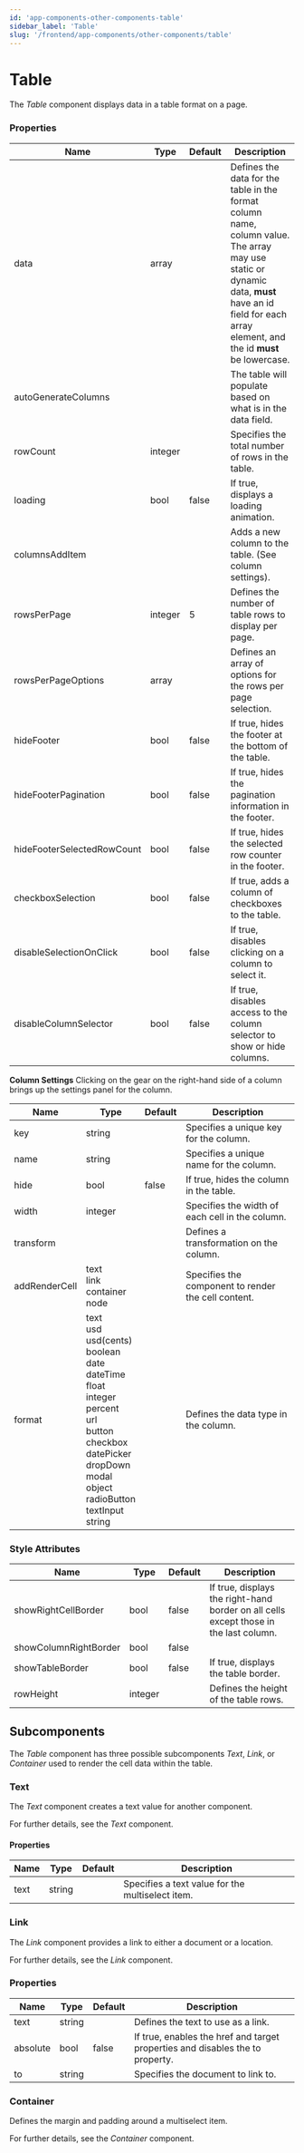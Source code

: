 ```yaml
---
id: 'app-components-other-components-table'
sidebar_label: 'Table'
slug: '/frontend/app-components/other-components/table'
---
```


# Table
The *Table* component displays data in a table format on a page.

### Properties
<table>
<thead>
<tr><th>Name</th><th>Type</th><th>Default</th><th>Description</th></tr>
</thead>
<tbody>
<tr><td>data</td><td>array</td><td></td><td>Defines the data for the table in the format column name, column value. The array may use static or dynamic data, <b>must</b> have an id field for each array element, and the id <b>must</b> be lowercase. </td></tr>
<tr><td>autoGenerateColumns</td><td></td><td></td><td>The table will populate based on what is in the data field.</td></tr>
<tr><td>rowCount</td><td>integer</td><td></td><td>Specifies the total number of rows in the table.</td></tr>
<tr><td>loading</td><td>bool</td><td>false</td><td>If true, displays a loading animation.</td></tr>
<tr><td>columnsAddItem</td><td></td><td></td><td>Adds a new column to the table. (See column settings).</td></tr>
<tr><td>rowsPerPage</td><td>integer</td><td>5</td><td>Defines the number of table rows to display per page.</td></tr>
<tr><td>rowsPerPageOptions</td><td>array</td><td></td><td>Defines an array of options for the rows per page selection.</td></tr>
<tr><td>hideFooter</td><td>bool</td><td>false</td><td>If true, hides the footer at the bottom of the table.</td></tr>
<tr><td>hideFooterPagination</td><td>bool</td><td>false</td><td>If true, hides the pagination information in the footer.</td></tr>
<tr><td>hideFooterSelectedRowCount</td><td>bool</td><td>false</td><td>If true, hides the selected row counter in the footer.</td></tr>
<tr><td>checkboxSelection</td><td>bool</td><td>false</td><td>If true, adds a column of checkboxes to the table.</td></tr>
<tr><td>disableSelectionOnClick</td><td>bool</td><td>false</td><td>If true, disables clicking on a column to select it.</td></tr>
<tr><td>disableColumnSelector</td><td>bool</td><td>false</td><td>If true, disables access to the column selector to show or hide columns.</td></tr>
</tbody>
</table> 

**Column Settings**
Clicking on the gear on the right-hand side of a column brings up the settings panel for the column.

<table>
<thead>
<tr><th>Name</th><th>Type</th><th>Default</th><th>Description</th></tr>
</thead>
<tbody>
<tr><td>key</td><td>string</td><td></td><td>Specifies a unique key for the column.</td></tr>
<tr><td>name</td><td>string</td><td></td><td>Specifies a unique name for the column.</td></tr>
<tr><td>hide</td><td>bool</td><td>false</td><td>If true, hides the column in the table.</td></tr>
<tr><td>width</td><td>integer</td><td></td><td>Specifies the width of each cell in the column.</td></tr>
<tr><td>transform</td><td></td><td></td><td>Defines a transformation on the column.</td></tr>
<tr><td>addRenderCell</td><td>text<br/>link<br/>container<br/>node</td><td></td><td>Specifies the component to render the cell content.</td></tr>
<tr><td>format</td><td>text<br/>usd<br/>usd(cents)<br/>boolean<br/>date<br/>dateTime<br/>float<br/>integer<br/>percent<br/>url<br/>button<br/>checkbox<br/>datePicker<br/>dropDown<br/>modal<br/>object<br/>radioButton<br/>textInput<br/>string</td><td></td><td>Defines the data type in the column.</td></tr>
</tbody>
</table>

### Style Attributes
<table>
<thead>
<tr><th>Name</th><th>Type</th><th>Default</th><th>Description</th></tr>
</thead>
<tbody>
<tr><td>showRightCellBorder</td><td>bool</td><td>false</td><td>If true, displays the right-hand border on all cells except those in the last column.</td></tr>
<tr><td>showColumnRightBorder</td><td>bool</td><td>false</td><td></td></tr>
<tr><td>showTableBorder</td><td>bool</td><td>false</td><td>If true, displays the table border.</td></tr>
<tr><td>rowHeight</td><td>integer</td><td></td><td>Defines the height of the table rows.</td></tr>
</tbody>
</table> 

## Subcomponents
The *Table* component has three possible subcomponents *Text*, *Link*,  or *Container* used to render the cell data within the table.

### Text
The *Text* component creates a text value for another component.

For further details, see the *Text* component.

#### Properties
<table>
<thead>
<tr><th>Name</th><th>Type</th><th>Default</th><th>Description</th></tr>
</thead>
<tbody>
<tr><td>text</td><td>string</td><td></td><td>Specifies a text value for the multiselect item.</td></tr>
</tbody>
</table> 

### Link
The *Link* component provides a link to either a document or a location.

For further details, see the *Link* component.

### Properties
<table>
<thead>
<tr><th>Name</th><th>Type</th><th>Default</th><th>Description</th></tr>
</thead>
<tbody>
<tr><td>text</td><td>string</td><td></td><td>Defines the text to use as a link.</td></tr>
<tr><td>absolute</td><td>bool</td><td>false</td><td>If true, enables the href and target properties and disables the to property.</td></tr>
<tr><td>to</td><td>string</td><td></td><td>Specifies the document to link to.</td></tr>
</tbody>
</table>

### Container
Defines the margin and padding around a multiselect item.

For further details, see the *Container* component.